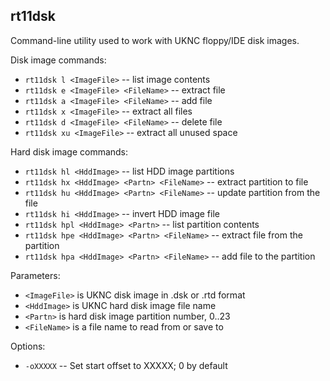 ## rt11dsk
Command-line utility used to work with UKNC floppy/IDE disk images.

Disk image commands:
 * `rt11dsk l <ImageFile>` -- list image contents
 * `rt11dsk e <ImageFile> <FileName>` -- extract file
 * `rt11dsk a <ImageFile> <FileName>` -- add file
 * `rt11dsk x <ImageFile>` -- extract all files
 * `rt11dsk d <ImageFile> <FileName>` -- delete file
 * `rt11dsk xu <ImageFile>` -- extract all unused space
 
Hard disk image commands:
 * `rt11dsk hl <HddImage>` -- list HDD image partitions
 * `rt11dsk hx <HddImage> <Partn> <FileName>` -- extract partition to file
 * `rt11dsk hu <HddImage> <Partn> <FileName>` -- update partition from the file
 * `rt11dsk hi <HddImage>` -- invert HDD image file
 * `rt11dsk hpl <HddImage> <Partn>` -- list partition contents
 * `rt11dsk hpe <HddImage> <Partn> <FileName>` -- extract file from the partition
 * `rt11dsk hpa <HddImage> <Partn> <FileName>` -- add file to the partition

Parameters:
 * `<ImageFile>` is UKNC disk image in .dsk or .rtd format
 * `<HddImage>` is UKNC hard disk image file name
 * `<Partn>` is hard disk image partition number, 0..23
 * `<FileName>` is a file name to read from or save to

Options:
 * `-oXXXXX` -- Set start offset to XXXXX; 0 by default

